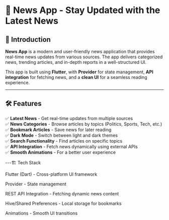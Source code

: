 # 📰 News App - Stay Updated with the Latest News  

## 🌟 Introduction  
**News App** is a modern and user-friendly news application that provides real-time news updates from various sources. The app delivers categorized news, trending articles, and in-depth reports in a well-structured UI.  

This app is built using **Flutter**, with **Provider** for state management, **API integration** for fetching news, and a **clean UI** for a seamless reading experience.  

---

## 🛠️ Features  
✅ **Latest News** - Get real-time updates from multiple sources  
✅ **News Categories** - Browse articles by topics (Politics, Sports, Tech, etc.)  
✅ **Bookmark Articles** - Save news for later reading  
✅ **Dark Mode** - Switch between light and dark themes  
✅ **Search Functionality** - Find articles on specific topics  
✅ **API Integration** - Fetch news dynamically using external APIs  
✅ **Smooth Animations** - For a better user experience  

---🏗️ Tech Stack

Flutter (Dart) - Cross-platform UI framework

Provider - State management

REST API Integration - Fetching dynamic news content

Hive/Shared Preferences - Local storage for bookmarks

Animations - Smooth UI transitions

